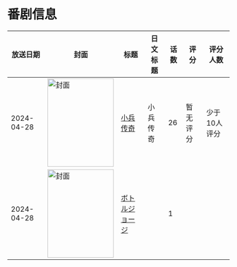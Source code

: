 # 番剧信息

|放送日期|封面|标题|日文标题|话数|评分|评分人数|
|---|---|---|---|---|---|---|
|2024-04-28|<img src="https://lain.bgm.tv/pic/cover/c/f0/be/345779_LCjeF.jpg" alt="封面" style="width:150px;height:200px;object-fit:cover;">|[小兵传奇](https://bangumi.tv/subject/345779)|小兵传奇|26|暂无评分|少于10人评分|
|2024-04-28|<img src="https://lain.bgm.tv/pic/cover/c/f8/87/492607_8B7ze.jpg" alt="封面" style="width:150px;height:200px;object-fit:cover;">|[ボトルジョージ](https://bangumi.tv/subject/492607)||1|||
